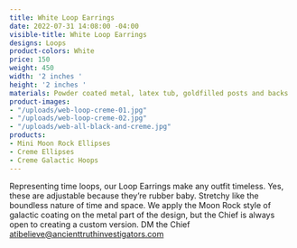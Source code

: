 ```yaml
---
title: White Loop Earrings
date: 2022-07-31 14:08:00 -04:00
visible-title: White Loop Earrings
designs: Loops
product-colors: White
price: 150
weight: 450
width: '2 inches '
height: '2 inches '
materials: Powder coated metal, latex tub, goldfilled posts and backs
product-images:
- "/uploads/web-loop-creme-01.jpg"
- "/uploads/web-loop-creme-02.jpg"
- "/uploads/web-all-black-and-creme.jpg"
products:
- Mini Moon Rock Ellipses
- Creme Ellipses
- Creme Galactic Hoops
---
```


Representing time loops, our Loop Earrings make any outfit timeless. Yes, these are adjustable because they’re rubber baby. Stretchy like the boundless nature of time and space. We apply the Moon Rock style of galactic coating on the metal part of the design, but the Chief is always open to creating a custom version. DM the Chief atibelieve@ancienttruthinvestigators.com